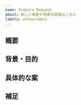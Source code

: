 ```yaml
---
name: Feature Request
about: 新しい機能や改善の提案はこちら
labels: enhancement
---
```


## 概要
<!-- どんな機能・改善を希望するか簡潔に記載してください -->

## 背景・目的
<!-- なぜその機能・改善が必要か、背景や目的を記載してください -->

## 具体的な案
<!-- 具体的な仕様やUI案、参考資料などがあれば記載してください -->

## 補足
<!-- その他、関連情報や注意点などがあれば記載してください -->
